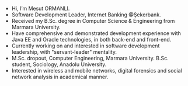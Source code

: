 - Hi, I’m Mesut ORMANLI.
- Software Development Leader, Internet Banking @Şekerbank.
- Received my B.Sc. degree in Computer Science & Engineering from Marmara University.
- Have comprehensive and demonstrated development experience with Java EE and Oracle technologies, in both back-end and front-end.
- Currently working on and interested in software development leadership, with "servant-leader" mentality.
- M.Sc. dropout, Computer Engineering, Marmara University. B.Sc. student, Sociology, Anadolu University.
- Interested in wireless and mobile networks, digital forensics and social network analysis in academical manner.

<!---
hyperpostulate/hyperpostulate is a ✨ special ✨ repository because its `README.md` (this file) appears on your GitHub profile.
You can click the Preview link to take a look at your changes.
--->
